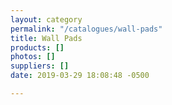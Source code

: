 ```yaml
---
layout: category
permalink: "/catalogues/wall-pads"
title: Wall Pads
products: []
photos: []
suppliers: []
date: 2019-03-29 18:08:48 -0500

---
```

